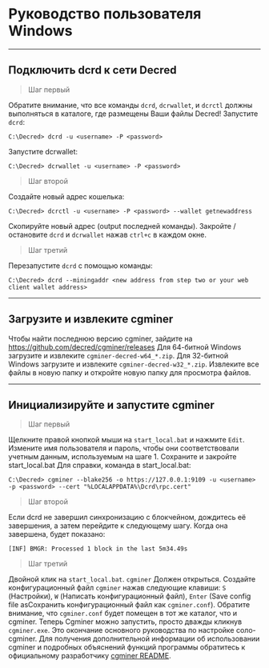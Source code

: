 # <i class="fa fa-windows"></i> Руководство пользователя Windows

---

## <i class="fa fa-cloud"></i> Подключить dcrd к сети Decred

> Шаг первый

Обратите внимание, что все команды `dcrd`, `dcrwallet`, и `dcrctl` должны выполняться в каталоге, где размещены Ваши файлы Decred! Запустите `dcrd`:

```no-highlight
C:\Decred> dcrd -u <username> -P <password>
```

Запустите dcrwallet:

```no-highlight
C:\Decred> dcrwallet -u <username> -P <password>
```

> Шаг второй

Создайте новый адрес кошелька:

```no-highlight
C:\Decred> dcrctl -u <username> -P <password> --wallet getnewaddress
```

Скопируйте новый адрес (output последней команды). Закройте / остановите `dcrd` и `dcrwallet` нажав `ctrl+c` в каждом окне.

> Шаг третий

Перезапустите `dcrd` с помощью команды:

```no-highlight
C:\Decred> dcrd --miningaddr <new address from step two or your web client wallet address>
```

---

## <i class="fa fa-download"></i> Загрузите и извлеките cgminer

Чтобы найти последнюю версию cgminer, зайдите на https://github.com/decred/cgminer/releases Для 64-битной Windows загрузите и извлеките `cgminer-decred-w64_*.zip`. Для 32-битной Windows загрузите и извлеките `cgminer-decred-w32_*.zip`. Извлеките все файлы в новую папку и откройте новую папку для просмотра файлов.

---

## <i class="fa fa-play-circle"></i> Инициализируйте и запустите cgminer

> Шаг первый

Щелкните правой кнопкой мыши на `start_local.bat` и нажмите `Edit`. Измените имя пользователя и пароль, чтобы они соответствовали учетным данным, используемым на шаге 1. Сохраните и закройте start_local.bat Для справки, команда в start_local.bat:

```no-highlight
C:\Decred> cgminer --blake256 -o https://127.0.0.1:9109 -u <username> -p <password> --cert "%LOCALAPPDATA%\Dcrd\rpc.cert"
```

> Шаг второй

Если dcrd не завершил синхронизацию с блокчейном, дождитесь её завершения, а затем перейдите к следующему шагу. Когда она завершена, будет показано:

```no-highlight
[INF] BMGR: Processed 1 block in the last 5m34.49s
```

> Шаг третий

Двойной клик на `start_local.bat`. `cgminer` Должен открыться. Создайте конфигурационный файл `cgminer` нажав следующие клавиши: `S` (Настройки), `W` (Написать конфигурационный файл), `Enter` (Save config file asСохранить конфигурационный файл как `cgminer.conf`). Обратите внимание, что `cgminer.conf` будет помещен в тот же каталог, что и cgminer. Теперь Cgminer можно запустить, просто дважды кликнув `cgminer.exe`. Это окончание основного руководства по настройке соло-cgminer. Для получения дополнительной информации об использовании cgminer и подробных объяснений функций программы обратитесь к официальному разработчику [cgminer README](https://github.com/decred/cgminer/blob/3.7/README).
